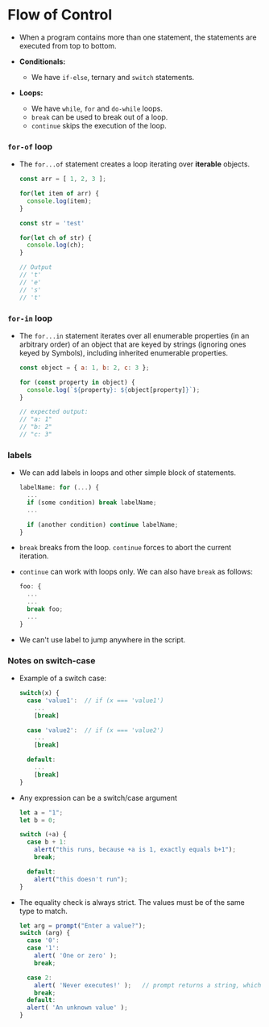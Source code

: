 # Flow of Control



* When a program contains more than one statement, the statements are executed from top to bottom.

* **Conditionals:** 

  * We have `if-else`, ternary and `switch` statements.

* **Loops:**

  * We have `while`, `for` and `do-while` loops.
  * `break` can be used to break out of a loop.
  * `continue` skips the execution of the loop.



### `for-of` loop

* The `for...of` statement creates a loop iterating over **iterable** objects.

  ```javascript
  const arr = [ 1, 2, 3 ];

  for(let item of arr) {
    console.log(item);
  }

  const str = 'test'

  for(let ch of str) {
    console.log(ch);
  }

  // Output
  // 't'
  // 'e'
  // 's'
  // 't'
  ```



### `for-in` loop

* The `for...in` statement iterates over all enumerable properties (in an arbitrary order) of an object that are keyed by strings (ignoring ones keyed by Symbols), including inherited enumerable properties.

  ```javascript
  const object = { a: 1, b: 2, c: 3 };
  
  for (const property in object) {
    console.log(`${property}: ${object[property]}`);
  }
  
  // expected output:
  // "a: 1"
  // "b: 2"
  // "c: 3"
  ```



### labels

* We can add labels in loops and other simple block of statements.

  ```javascript
  labelName: for (...) {
    ...
    if (some condition) break labelName;
    ...

    if (another condition) continue labelName;
  }
  ```

* `break` breaks from the loop. `continue` forces to abort the current iteration.

* `continue` can work with loops only. We can also have `break` as follows:

  ```javascript
  foo: {
    ...
    ...
    break foo;
    ...
  }
  ```

* We can't use label to jump anywhere in the script.



### Notes on switch-case

* Example of a switch case:

  ```javascript
  switch(x) {
    case 'value1':  // if (x === 'value1')
      ...
      [break]
  
    case 'value2':  // if (x === 'value2')
      ...
      [break]
  
    default:
      ...
      [break]
  }
  ```

* Any expression can be a switch/case argument

  ```javascript
  let a = "1";
  let b = 0;
  
  switch (+a) {
    case b + 1:
      alert("this runs, because +a is 1, exactly equals b+1");
      break;
  
    default:
      alert("this doesn't run");
  }
  ```

* The equality check is always strict. The values must be of the same type to match.

  ```javascript
  let arg = prompt("Enter a value?");
  switch (arg) {
    case '0':
    case '1':
      alert( 'One or zero' );
      break;
  
    case 2:
      alert( 'Never executes!' );   // prompt returns a string, which can't be strictly 2
      break;
    default:
    alert( 'An unknown value' );
  }
  ```
